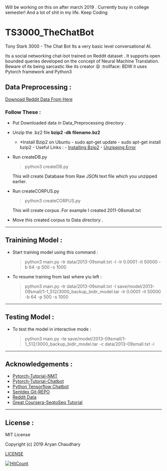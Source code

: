 Will be working on this on after march 2019 . Currently busy in college semester! And a lot of shit in my life. Keep Coding

# TS3000_TheChatBot
Tony Stark 3000 - The Chat Bot Its a very basic level conversational AI.

Its a social networking chat-bot trained on Reddit dataset . It supports open bounded queries developed on the concept of Neural Machine Translation. Beware of its being sarcastic like its creator :stuck_out_tongue_closed_eyes: :trollface: BDW it uses Pytorch framework and Python3 
## Data Preprocessing :
[Downoad Reddit Data From Here](http://files.pushshift.io/reddit/comments/)

### Follow These :
- Put Downloaded data in Data_Preprocessing directory .
- Unzip the .bz2 file  **bzip2 -dk filename.bz2**
    * *Install Bzip2 on Ubuntu
          - sudo apt-get update
          - sudo apt-get install bzip2
          - Useful Links :
               - [Installing Bzip2](https://www.techwalla.com/articles/how-to-install-bzip2-on-ubuntu) 
               - [Unzipping Error](https://superuser.com/questions/480950/how-to-decompress-a-bz2-file)
- Run createDB.py 
   > python3 createDB.py 


     This will create Database from Raw JSON text file which you unzipped earlier.
- Run createCORPUS.py
   > python3 createCORPUS.py


     This will create corpus .For example I created 2011-08small.txt

- Move this created corpus to Data directory .

___

## Trainining Model :

- Start training model using this command :
   >python3 main.py -tr data/2013-09small.txt -l -lr 0.0001 -it 50000 -b 64 -p 500 -s 1000


- To resume training from last where yiu left :
   > python3 main.py -tr data/2013-09small.txt -l save/model/2013-09small/1-1_512/3000_backup_bidir_model.tar -lr 0.0001 -it         50000 -b 64 -p 500 -s 1000

___

## Testing Model :

- To test the model in interactive mode :
   > python3 main.py -te save/model/2013-09small/1-1_512/3000_backup_bidir_model.tar -c data/2013-09small.txt -i

___

## Acknowledgements :

- [Pytorch-Tutorial-NMT](https://pytorch.org/tutorials/intermediate/seq2seq_translation_tutorial.html)
- [Pytorch-Tutorial-Chatbot](https://pytorch.org/tutorials/beginner/chatbot_tutorial.html)
- [Python Tensorflow Chatbot](https://pythonprogramming.net/chatbot-deep-learning-python-tensorflow/)
- [Sentdex Git-REPO](https://github.com/daniel-kukiela/nmt-chatbot)
- [Reddit Data](http://files.pushshift.io/reddit/comments/)
- [Great Coursera-SeqtoSeq Tutorial](https://www.coursera.org/learn/nlp-sequence-models)

___
## License :
MIT License

Copyright (c) 2019 Aryan Chaudhary

[LICENSE](https://github.com/aryanc55/TS3000_TheChatBOT/blob/master/LICENSE)


[![HitCount](http://hits.dwyl.io/aryanc55/https://githubcom/aryanc55/TS3000_TheChatBOT.svg)](http://hits.dwyl.io/aryanc55/https://githubcom/aryanc55/TS3000_TheChatBOT)

